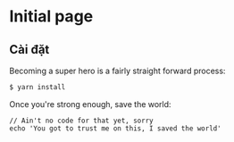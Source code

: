 # Initial page

## Cài đặt

Becoming a super hero is a fairly straight forward process:

```bash
$ yarn install
```

Once you're strong enough, save the world:

```
// Ain't no code for that yet, sorry
echo 'You got to trust me on this, I saved the world'
```



